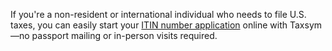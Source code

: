 If you're a non-resident or international individual who needs to file U.S. taxes, you can easily start your <a href="https://taxsym.com/itin" target="_blank" rel="noopener noreferrer">ITIN number application</a> online with Taxsym—no passport mailing or in-person visits required.
